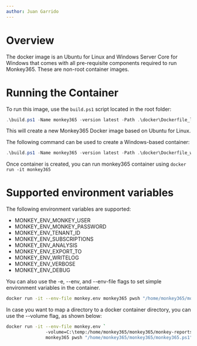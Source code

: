 ```yaml
---
author: Juan Garrido
---
```


# Overview

The docker image is an Ubuntu for Linux and Windows Server Core for Windows that comes with all pre-requisite components required to run Monkey365. These are non-root container images.

# Running the Container

To run this image, use the ```build.ps1``` script located in the root folder:

``` powershell
.\build.ps1 -Name monkey365 -version latest -Path .\docker\Dockerfile_linux
```

This will create a new Monkey365 Docker image based on Ubuntu for Linux.

The following command can be used to create a Windows-based container:

``` powershell
.\build.ps1 -Name monkey365 -version latest -Path .\docker\Dockerfile_windows
```

Once container is created, you can run monkey365 container using ```docker run -it monkey365```

# Supported environment variables

The following environment variables are supported:

* MONKEY_ENV_MONKEY_USER
* MONKEY_ENV_MONKEY_PASSWORD
* MONKEY_ENV_TENANT_ID
* MONKEY_ENV_SUBSCRIPTIONS
* MONKEY_ENV_ANALYSIS
* MONKEY_ENV_EXPORT_TO
* MONKEY_ENV_WRITELOG
* MONKEY_ENV_VERBOSE
* MONKEY_ENV_DEBUG

You can also use the -e, --env, and --env-file flags to set simple environment variables in the container.

``` bash
docker run -it --env-file monkey.env monkey365 pwsh "/home/monkey365/monkey365/monkey365.ps1"
```

In case you want to map a directory to a docker container directory, you can use the --volume flag, as shown below:

``` bash
docker run -it --env-file monkey.env `
               -volume=C:\temp:/home/monkey365/monkey365/monkey-reports `
               monkey365 pwsh "/home/monkey365/monkey365/monkey365.ps1"
```